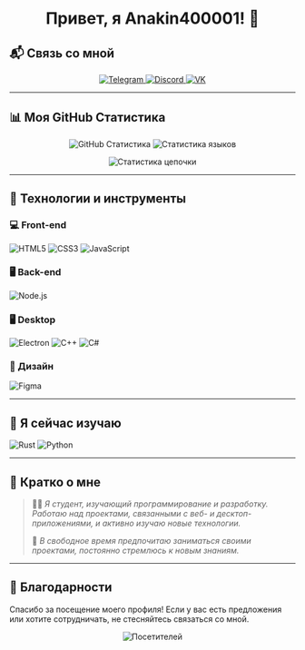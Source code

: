 <h1 align="center">Привет, я Anakin400001! 👋</h1>

## 📬 Связь со мной
<p align="center">
  <a href="https://t.me/Anakin400001">
    <img src="https://img.shields.io/badge/Telegram-%40Anakin400001-28A7E7?style=for-the-badge&logo=telegram&labelColor=1D1D1D" alt="Telegram">
  </a>
  <a href="https://discord.gg/3RTgFesC">
    <img src="https://img.shields.io/discord/1103013741991317504?style=for-the-badge&logo=discord&labelColor=1D1D1D&color=5865F2" alt="Discord">
  </a>
  <a href="https://vk.com/vivcharovanton">
    <img src="https://img.shields.io/badge/VK-%40vivcharovanton-0077FF?style=for-the-badge&logo=vk&labelColor=1D1D1D&color=0077FF" alt="VK">
  </a>
</p>

---

## 📊 Моя GitHub Статистика
<p align="center">
  <img src="https://github-readme-stats.vercel.app/api?username=Anakin400001&show_icons=true&theme=dark&hide_border=true&count_private=true&locale=ru&bg_color=00000000&text_color=ffffff&title_color=ffffff" alt="GitHub Статистика" />
  <img src="https://github-readme-stats.vercel.app/api/top-langs/?username=Anakin400001&layout=compact&langs_count=8&theme=dark&hide_border=true&bg_color=00000000&text_color=ffffff&title_color=ffffff&locale=ru" alt="Статистика языков" />
</p>

<p align="center">
  <img src="https://github-readme-streak-stats.herokuapp.com/?user=Anakin400001&theme=dark&hide_border=true&locale=ru&background=00000000&ring=ffffff&fire=ffffff&currStreakNum=ffffff&sideNums=ffffff&currStreakLabel=ffffff&sideLabels=ffffff&dates=ffffff" alt="Статистика цепочки" />
</p>

---

## 🔧 Технологии и инструменты

### 💻 Front-end
<p>
  <img src="https://img.shields.io/badge/HTML-E34F26?style=for-the-badge&logo=html5&labelColor=1D1D1D&color=E34F26" alt="HTML5">
  <img src="https://img.shields.io/badge/CSS-1572B6?style=for-the-badge&logo=css3&labelColor=1D1D1D&color=1572B6" alt="CSS3">
  <img src="https://img.shields.io/badge/JavaScript-F7DF1E?style=for-the-badge&logo=javascript&labelColor=1D1D1D&color=F7DF1E" alt="JavaScript">
</p>

### 🖥️ Back-end
<p>
  <img src="https://img.shields.io/badge/Node.js-339933?style=for-the-badge&logo=node.js&labelColor=1D1D1D&color=339933" alt="Node.js">
</p>

### 🖥️ Desktop
<p>
  <img src="https://img.shields.io/badge/Electron-47848F?style=for-the-badge&logo=electron&labelColor=1D1D1D&color=47848F" alt="Electron">
  <img src="https://img.shields.io/badge/C++-00599C?style=for-the-badge&logo=c%2B%2B&labelColor=1D1D1D&color=00599C" alt="C++">
  <img src="https://img.shields.io/badge/C%23-239120?style=for-the-badge&logo=c-sharp&labelColor=1D1D1D&color=239120" alt="C#">
</p>

### 🎨 Дизайн
<p>
  <img src="https://img.shields.io/badge/Figma-F24E1E?style=for-the-badge&logo=figma&labelColor=1D1D1D&color=F24E1E" alt="Figma">
</p>

---

## 🌱 Я сейчас изучаю
<p>
  <img src="https://img.shields.io/badge/Rust-000000?style=for-the-badge&logo=rust&labelColor=1D1D1D&color=000000" alt="Rust">
  <img src="https://img.shields.io/badge/Python-3776AB?style=for-the-badge&logo=python&labelColor=1D1D1D&color=3776AB" alt="Python">
</p>

---

## 📘 Кратко о мне
> 👨‍💻 *Я студент, изучающий программирование и разработку. Работаю над проектами, связанными с веб- и десктоп-приложениями, и активно изучаю новые технологии.*
>
> 🔭 *В свободное время предпочитаю заниматься своими проектами, постоянно стремлюсь к новым знаниям.*

---

## 🙏 Благодарности
Спасибо за посещение моего профиля! Если у вас есть предложения или хотите сотрудничать, не стесняйтесь связаться со мной.

<p align="center">
  <img src="https://komarev.com/ghpvc/?username=Anakin400001&style=flat-square&color=28A7E7" alt="Посетителей" title="Посетители">
</p>
